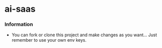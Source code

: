 # ai-saas

### Information
- You can fork or clone this project and make changes as you want... Just remember to use your own env keys.

